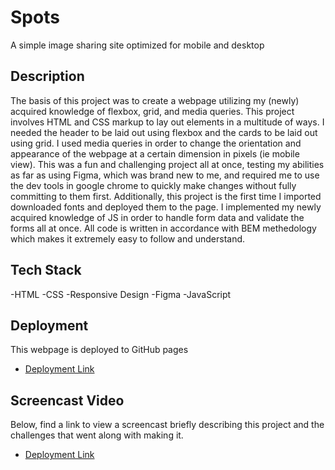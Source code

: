 # Spots

A simple image sharing site optimized for mobile and desktop

## Description

The basis of this project was to create a webpage utilizing my (newly) acquired knowledge of flexbox, grid, and media queries. This project involves HTML and CSS markup to lay out elements in a multitude of ways. I needed the header to be laid out using flexbox and the cards to be laid out using grid. I used media queries in order to change the orientation and appearance of the webpage at a certain dimension in pixels (ie mobile view). This was a fun and challenging project all at once, testing my abilities as far as using Figma, which was brand new to me, and required me to use the dev tools in google chrome to quickly make changes without fully committing to them first. Additionally, this project is the first time I imported downloaded fonts and deployed them to the page. I implemented my newly acquired knowledge of JS in order to handle form data and validate the forms all at once. All code is written in accordance with BEM methedology which makes it extremely easy to follow and understand.

## Tech Stack

-HTML
-CSS
-Responsive Design
-Figma
-JavaScript

## Deployment

This webpage is deployed to GitHub pages

- [Deployment Link](https://zmarks00.github.io/se_project_spots/)

## Screencast Video

Below, find a link to view a screencast briefly describing this project and the challenges that went along with making it.

- [Deployment Link](https://www.loom.com/share/c8f9066f3b0d4249a9a737c223acd33b)
